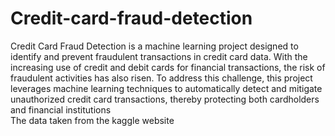 # Credit-card-fraud-detection
Credit Card Fraud Detection is a machine learning project designed to identify and prevent fraudulent transactions in credit card data. With the increasing use of credit and debit cards for financial transactions, the risk of fraudulent activities has also risen. To address this challenge, this project leverages machine learning techniques to automatically detect and mitigate unauthorized credit card transactions, thereby protecting both cardholders and financial institutions
</br>
 The data taken from the kaggle website
